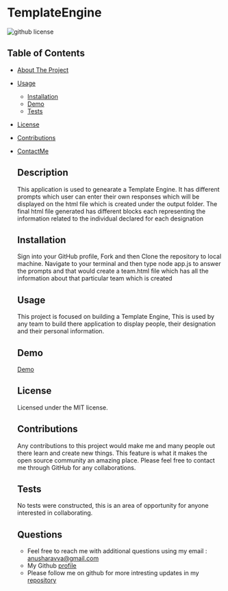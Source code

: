 # TemplateEngine

  ![github license](https://img.shields.io/badge/license-MIT-blue.svg)

  ## Table of Contents
  
- [About The Project](#description)
- [Usage](#usage)
  - [Installation](#installation)
  - [Demo](#demo)
  - [Tests](#tests)
- [License](#license)
- [Contributions](#contributions)
- [ContactMe](#questions)

  ## Description
  This application is used to genearate a Template Engine. It has different prompts which user can enter their own responses which will be displayed on the html file which is created under the output folder. The final html file generated has different blocks each representing the information related to the individual declared for each designation

  ## Installation
  Sign into your GitHub profile, Fork and then Clone the repository to local machine. Navigate to your terminal and then type node app.js to answer the prompts and that would create a team.html file which has all the information about that particular team which is created

  ## Usage
  This project is focused on building a Template Engine, This is used by any team to build there application to display people, their designation and their personal information.

  ## Demo

  [Demo](https://drive.google.com/file/d/1GOmzkUn1BBCIj1o7usy1PHJDteftfjhu/view?usp=sharing)

  ## License
  Licensed under the MIT license.

  ## Contributions
  Any contributions to this project would make me and many people out there learn and create new things. This feature is what it makes the open source community an amazing place. Please feel free to contact me through GitHub for any collaborations.

  ## Tests
  No tests were constructed, this is an area of opportunity for anyone interested in collaborating.

  ## Questions
  * Feel free to reach me with additional questions using my email : anusharavva@gmail.com
  * My Github [profile](https://anurav18.github.io/Portfolio/)
  * Please follow me on github for more intresting updates in my [repository](https://github.com/anurav18?tab=repositories)
  
  